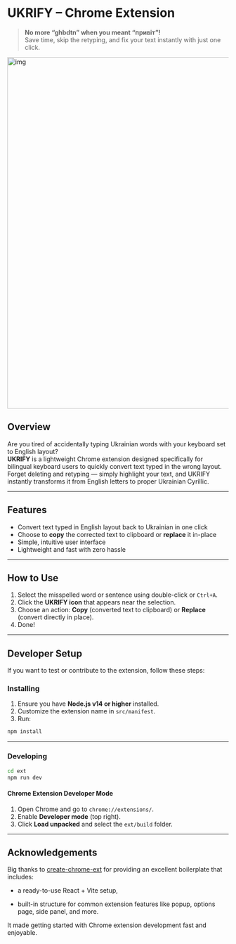 # UKRIFY – Chrome Extension

> **No more “ghbdtn” when you meant “привіт”!**  
Save time, skip the retyping, and fix your text instantly with just one click.

<img width="1280" height="800" alt="img" src="https://github.com/user-attachments/assets/58a5e09b-1100-4ba4-8965-1e98b932f4fb" />

## Overview

Are you tired of accidentally typing Ukrainian words with your keyboard set to English layout?<br>
**UKRIFY** is a lightweight Chrome extension designed specifically for bilingual keyboard users to quickly convert text typed in the wrong layout.<br>
Forget deleting and retyping — simply highlight your text, and UKRIFY instantly transforms it from English letters to proper Ukrainian Cyrillic.

---

## Features

- Convert text typed in English layout back to Ukrainian in one click  
- Choose to **copy** the corrected text to clipboard or **replace** it in-place  
- Simple, intuitive user interface  
- Lightweight and fast with zero hassle  

---

## How to Use

1. Select the misspelled word or sentence using double-click or `Ctrl+A`.
2. Click the **UKRIFY icon** that appears near the selection.
3. Choose an action: **Copy** (converted text to clipboard) or **Replace** (convert directly in place).
4. Done!

---

## Developer Setup

If you want to test or contribute to the extension, follow these steps:

### Installing

1. Ensure you have **Node.js v14 or higher** installed.
2. Customize the extension name in `src/manifest`.
3. Run:

```bash
npm install
```

---

### Developing

```bash
cd ext
npm run dev
```

#### Chrome Extension Developer Mode

1. Open Chrome and go to `chrome://extensions/`.
2. Enable **Developer mode** (top right).
3. Click **Load unpacked** and select the `ext/build` folder.

---

## Acknowledgements

Big thanks to [create-chrome-ext](https://github.com/guocaoyi/create-chrome-ext) for providing an excellent boilerplate that includes:

- a ready-to-use React + Vite setup,

- built-in structure for common extension features like popup, options page, side panel, and more.

It made getting started with Chrome extension development fast and enjoyable.

